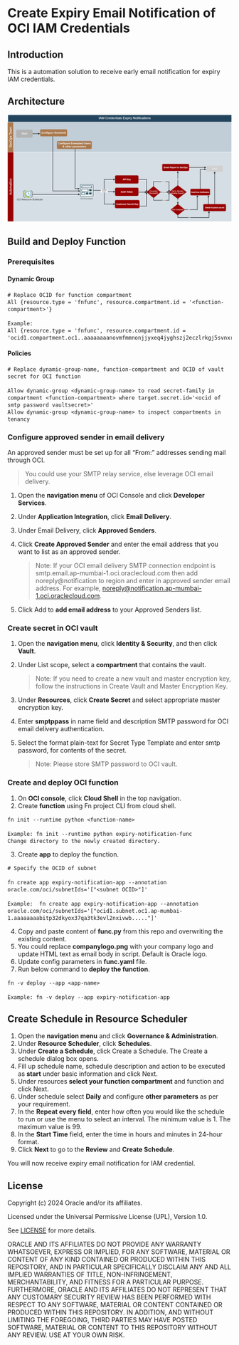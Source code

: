 # Create Expiry Email Notification of OCI IAM Credentials

## Introduction
This is a automation solution to receive early email notification for expiry IAM credentials.

## Architecture

![solution architecture](<Secret expiry notification-1.drawio.png>)

## Build and Deploy Function
### Prerequisites
#### Dynamic Group

  ```
  # Replace OCID for function compartment
  All {resource.type = 'fnfunc', resource.compartment.id = '<function-compartment>'}
  
  Example:
  All {resource.type = 'fnfunc', resource.compartment.id = 'ocid1.compartment.oc1..aaaaaaaanovmfmmnonjjyxeq4jyghszj2eczlrkgj5svnxrt...'}
  ```

#### Policies

  ```
  # Replace dynamic-group-name, function-compartment and OCID of vault secret for OCI function

  Allow dynamic-group <dynamic-group-name> to read secret-family in compartment <function-compartment> where target.secret.id='<ocid of smtp password vaultsecret>'
  Allow dynamic-group <dynamic-group-name> to inspect compartments in tenancy
  ```

### Configure approved sender in email delivery
An approved sender must be set up for all “From:” addresses sending mail through OCI.
  > You could use your SMTP relay service, else leverage OCI email delivery.
1. Open the **navigation menu** of OCI Console and click **Developer Services**.
2. Under **Application Integration**, click **Email Delivery**.
3. Under Email Delivery, click **Approved Senders**.
4. Click **Create Approved Sender** and enter the email address that you want to list as an approved sender.

    > Note: If your OCI email delivery SMTP connection endpoint is smtp.email.ap-mumbai-1.oci.oraclecloud.com then add noreply@notification to region and enter in approved sender email address. For example, noreply@notification.ap-mumbai-1.oci.oraclecloud.com.

5. Click Add to **add email address** to your Approved Senders list.

### Create secret in OCI vault
1. Open the **navigation menu**, click **Identity & Security**, and then click **Vault**.
2. Under List scope, select a **compartment** that contains the vault.
    > Note: If you need to create a new vault and master encryption key, follow the instructions in Create Vault and Master Encryption Key.

3. Under **Resources**, click **Create Secret** and select appropriate master encryption key.
4. Enter **smptppass** in name field and description SMTP password for OCI email delivery authentication.
5. Select the format plain-text for Secret Type Template and enter smtp password, for contents of the secret.
    > Note: Please store SMTP password to OCI vault.

### Create and deploy OCI function
1. On **OCI console**, click **Cloud Shell** in the top navigation.
2. Create **function** using Fn project CLI from cloud shell.
```
fn init --runtime python <function-name>

Example: fn init --runtime python expiry-notification-func
Change directory to the newly created directory.
```
3. Create **app** to deploy the function.
```
# Specify the OCID of subnet

fn create app expiry-notification-app --annotation oracle.com/oci/subnetIds='["<subnet OCID>"]'

Example:  fn create app expiry-notification-app --annotation oracle.com/oci/subnetIds='["ocid1.subnet.oc1.ap-mumbai-1.aaaaaaaabitp32dkyox37qa3tk3evl2nxivwb....."]'
```
4. Copy and paste content of **func.py** from this repo and overwriting the existing content.
5. You could replace **companylogo.png** with your company logo and update HTML text as email body in script. Default is Oracle logo.
6. Update config parameters in **func.yaml** file.
7. Run below command to **deploy the function**.
```
fn -v deploy --app <app-name>

Example: fn -v deploy --app expiry-notification-app
```
## Create Schedule in Resource Scheduler
1. Open the **navigation menu** and click **Governance & Administration**.
2. Under **Resource Scheduler**, click **Schedules**.
3. Under **Create a Schedule**, click Create a Schedule. The Create a schedule dialog box opens.
4. Fill up schedule name, schedule description and action to be executed as **start** under basic information and click Next.
5. Under resources **select your function compartment** and function and click Next. 
6. Under schedule select **Daily** and configure **other parameters** as per your requirement.
7. In the **Repeat every field**, enter how often you would like the schedule to run or use the menu to select an interval. The minimum value is 1. The maximum value is 99.
8. In the **Start Time** field, enter the time in hours and minutes in 24-hour format.
9. Click **Next** to go to the **Review** and **Create Schedule**.

 You will now receive expiry email notification for IAM credential.

## License
Copyright (c) 2024 Oracle and/or its affiliates.

Licensed under the Universal Permissive License (UPL), Version 1.0.

See [LICENSE](LICENSE) for more details.

ORACLE AND ITS AFFILIATES DO NOT PROVIDE ANY WARRANTY WHATSOEVER, EXPRESS OR IMPLIED, FOR ANY SOFTWARE, MATERIAL OR CONTENT OF ANY KIND CONTAINED OR PRODUCED WITHIN THIS REPOSITORY, AND IN PARTICULAR SPECIFICALLY DISCLAIM ANY AND ALL IMPLIED WARRANTIES OF TITLE, NON-INFRINGEMENT, MERCHANTABILITY, AND FITNESS FOR A PARTICULAR PURPOSE.  FURTHERMORE, ORACLE AND ITS AFFILIATES DO NOT REPRESENT THAT ANY CUSTOMARY SECURITY REVIEW HAS BEEN PERFORMED WITH RESPECT TO ANY SOFTWARE, MATERIAL OR CONTENT CONTAINED OR PRODUCED WITHIN THIS REPOSITORY. IN ADDITION, AND WITHOUT LIMITING THE FOREGOING, THIRD PARTIES MAY HAVE POSTED SOFTWARE, MATERIAL OR CONTENT TO THIS REPOSITORY WITHOUT ANY REVIEW. USE AT YOUR OWN RISK.